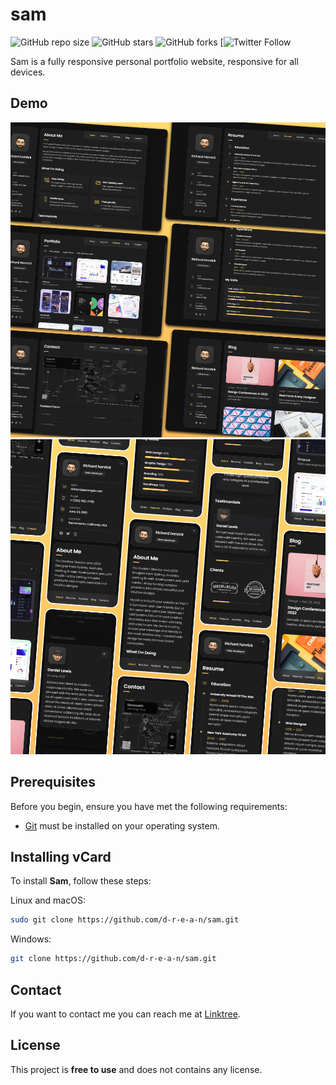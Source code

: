 # sam

![GitHub repo size](https://img.shields.io/github/repo-size/d-r-e-a-n/sam)
![GitHub stars](https://img.shields.io/github/stars/d-r-e-a-n/sam?style=social)
![GitHub forks](https://img.shields.io/github/forks/d-r-e-a-n/sam?style=social)
[![Twitter Follow](https://twitter.com/___drean)


Sam is a fully responsive personal portfolio website, responsive for all devices.

## Demo

![Sam Desktop Demo](./website-demo-image/desktop.png "Desktop Demo")
![Sam Mobile Demo](./website-demo-image/mobile.png "Mobile Demo")

## Prerequisites

Before you begin, ensure you have met the following requirements:

* [Git](https://git-scm.com/downloads "Download Git") must be installed on your operating system.

## Installing vCard

To install **Sam**, follow these steps:

Linux and macOS:

```bash
sudo git clone https://github.com/d-r-e-a-n/sam.git
```

Windows:

```bash
git clone https://github.com/d-r-e-a-n/sam.git
```

## Contact

If you want to contact me you can reach me at [Linktree](https://linktr.ee/_drean).

## License

This project is **free to use** and does not contains any license.
